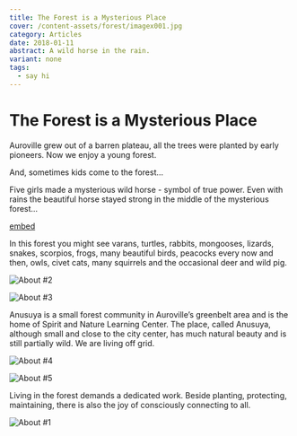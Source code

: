 ```yaml
---
title: The Forest is a Mysterious Place
cover: /content-assets/forest/imagex001.jpg
category: Articles
date: 2018-01-11
abstract: A wild horse in the rain.
variant: none
tags:
  - say hi
---
```


# The Forest is a Mysterious Place

Auroville grew out of a barren plateau, all the trees were planted by early pioneers. Now we enjoy a young forest.

And, sometimes kids come to the forest…

Five girls made a mysterious wild horse - symbol of true power. Even with rains the beautiful horse stayed strong in the middle of the mysterious forest…

[embed](https://www.youtube.com/watch?v=pwErLs3inv4)

In this forest you might see varans, turtles, rabbits, mongooses, lizards, snakes, scorpios, frogs, many beautiful birds, peacocks every now and then, owls, civet cats, many squirrels and the occasional deer and wild pig.

![About #2](/content-assets/forest/forest2_900X675.jpg)

![About #3](/content-assets/forest/forest3_900X800.jpg)

Anusuya is a small forest community in Auroville’s greenbelt area and is the home of Spirit and Nature Learning Center. The place, called Anusuya, although small and close to the city center, has much natural beauty and is still partially wild. We are living off grid.

![About #4](/content-assets/forest/forest4_900X675.jpg)

![About #5](/content-assets/forest/forest5_900X675.jpg)

Living in the forest demands a dedicated work. Beside planting, protecting, maintaining, there is also the joy of consciously connecting to all.

![About #1](/content-assets/forest/forest1_2000X600.jpg)
